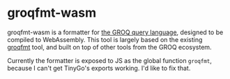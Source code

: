 # groqfmt-wasm

groqfmt-wasm is a formatter for [the GROQ query language](https://github.com/sanity-io/GROQ), designed to be compiled to WebAssembly. This tool is largely based on the existing [groqfmt](https://github.com/sanity-io/groqfmt) tool, and built on top of other tools from the GROQ ecosystem.

Currently the formatter is exposed to JS as the global function `groqfmt`, because I can't get TinyGo's exports working. I'd like to fix that.
